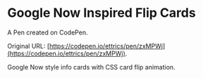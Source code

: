 # Google Now Inspired Flip Cards

A Pen created on CodePen.

Original URL: [https://codepen.io/ettrics/pen/zxMPWj](https://codepen.io/ettrics/pen/zxMPWj).

Google Now style info cards with CSS card flip animation. 